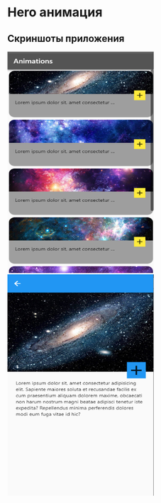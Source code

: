 # Hero анимация

## Скриншоты приложения

<img src="assets/images/screenshots/1.png" width="330" height="500">
<img src="assets/images/screenshots/2.png" width="330" height="500">

